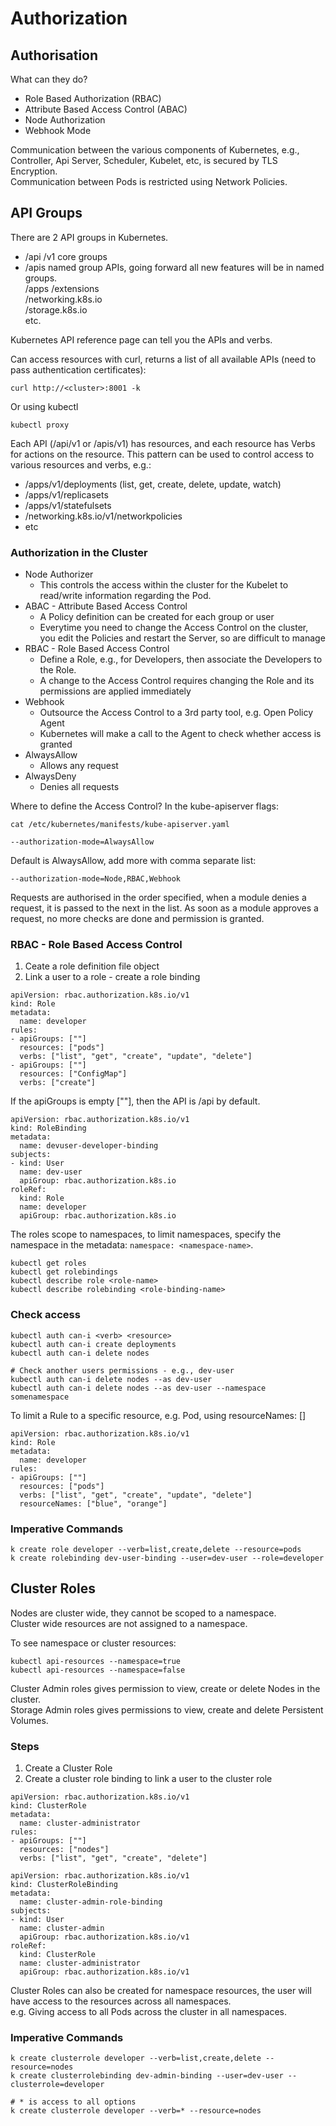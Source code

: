 # Authorization

## Authorisation
What can they do?
- Role Based Authorization (RBAC)
- Attribute Based Access Control (ABAC)
- Node Authorization
- Webhook Mode

Communication between the various components of Kubernetes, e.g., Controller, Api Server, Scheduler, Kubelet, etc, is secured by TLS Encryption.  
Communication between Pods is restricted using Network Policies.  

## API Groups
There are 2 API groups in Kubernetes.

- /api /v1 core groups
- /apis named group APIs, going forward all new features will be in named groups.  
  /apps 
  /extensions  
  /networking.k8s.io  
  /storage.k8s.io  
  etc.  

Kubernetes API reference page can tell you the APIs and verbs.

Can access resources with curl, returns a list of all available APIs (need to pass authentication certificates):
```
curl http://<cluster>:8001 -k
```
Or using kubectl
```
kubectl proxy
```

Each API (/api/v1 or /apis/v1) has resources, and each resource has Verbs for actions on the resource. This pattern can be used to control access to various resources and verbs, e.g.:
- /apps/v1/deployments (list, get, create, delete, update, watch)
- /apps/v1/replicasets
- /apps/v1/statefulsets
- /networking.k8s.io/v1/networkpolicies
- etc

### Authorization in the Cluster
- Node Authorizer
  - This controls the access within the cluster for the Kubelet to read/write information regarding the Pod.
- ABAC - Attribute Based Access Control
  - A Policy definition can be created for each group or user
  - Everytime you need to change the Access Control on the cluster, you edit the Policies and restart the Server, so are difficult to manage
- RBAC - Role Based Access Control
  - Define a Role, e.g., for Developers, then associate the Developers to the Role.
  - A change to the Access Control requires changing the Role and its permissions are applied immediately
- Webhook
  - Outsource the Access Control to a 3rd party tool, e.g. Open Policy Agent
  - Kubernetes will make a call to the Agent to check whether access is granted
- AlwaysAllow
  - Allows any request
- AlwaysDeny
  - Denies all requests

Where to define the Access Control? In the kube-apiserver flags:

```
cat /etc/kubernetes/manifests/kube-apiserver.yaml

--authorization-mode=AlwaysAllow
```
Default is AlwaysAllow, add more with comma separate list:
```
--authorization-mode=Node,RBAC,Webhook
```
Requests are authorised in the order specified, when a module denies a request, it is passed to the next in the list. As soon as a module approves a request, no more checks are done and permission is granted.

### RBAC - Role Based Access Control
1. Ceate a role definition file object
2. Link a user to a role - create a role binding

```
apiVersion: rbac.authorization.k8s.io/v1
kind: Role
metadata:
  name: developer
rules:
- apiGroups: [""]
  resources: ["pods"]
  verbs: ["list", "get", "create", "update", "delete"]
- apiGroups: [""]
  resources: ["ConfigMap"]
  verbs: ["create"]
```
If the apiGroups is empty [""], then the API is /api by default.

```
apiVersion: rbac.authorization.k8s.io/v1
kind: RoleBinding
metadata:
  name: devuser-developer-binding
subjects:
- kind: User
  name: dev-user
  apiGroup: rbac.authorization.k8s.io
roleRef:
  kind: Role
  name: developer
  apiGroup: rbac.authorization.k8s.io
```

The roles scope to namespaces, to limit namespaces, specify the namespace in the metadata: `namespace: <namespace-name>`.   

```
kubectl get roles
kubectl get rolebindings
kubectl describe role <role-name>
kubectl describe rolebinding <role-binding-name>
```

### Check access
```
kubectl auth can-i <verb> <resource>
kubectl auth can-i create deployments
kubectl auth can-i delete nodes

# Check another users permissions - e.g., dev-user
kubectl auth can-i delete nodes --as dev-user
kubectl auth can-i delete nodes --as dev-user --namespace somenamespace
```

To limit a Rule to a specific resource, e.g. Pod, using resourceNames: [<podname>]
```
apiVersion: rbac.authorization.k8s.io/v1
kind: Role
metadata:
  name: developer
rules:
- apiGroups: [""]
  resources: ["pods"]
  verbs: ["list", "get", "create", "update", "delete"]
  resourceNames: ["blue", "orange"]
```

### Imperative Commands
```
k create role developer --verb=list,create,delete --resource=pods
k create rolebinding dev-user-binding --user=dev-user --role=developer
```

## Cluster Roles

Nodes are cluster wide, they cannot be scoped to a namespace.  
Cluster wide resources are not assigned to a namespace.  

To see namespace or cluster resources:
```
kubectl api-resources --namespace=true
kubectl api-resources --namespace=false
```

Cluster Admin roles gives permission to view, create or delete Nodes in the cluster.  
Storage Admin roles gives permissions to view, create and delete Persistent Volumes.  

### Steps
1. Create a Cluster Role
2. Create a cluster role binding to link a user to the cluster role

```
apiVersion: rbac.authorization.k8s.io/v1
kind: ClusterRole
metadata:
  name: cluster-administrator
rules:
- apiGroups: [""]
  resources: ["nodes"]
  verbs: ["list", "get", "create", "delete"]
```

```
apiVersion: rbac.authorization.k8s.io/v1
kind: ClusterRoleBinding
metadata:
  name: cluster-admin-role-binding
subjects:
- kind: User
  name: cluster-admin
  apiGroup: rbac.authorization.k8s.io/v1
roleRef:
  kind: ClusterRole
  name: cluster-administrator
  apiGroup: rbac.authorization.k8s.io/v1
```

Cluster Roles can also be created for namespace resources, the user will have access to the resources across all namespaces.  
e.g. Giving access to all Pods across the cluster in all namespaces.  

### Imperative Commands
```
k create clusterrole developer --verb=list,create,delete --resource=nodes
k create clusterrolebinding dev-admin-binding --user=dev-user --clusterrole=developer

# * is access to all options
k create clusterrole developer --verb=* --resource=nodes
```
